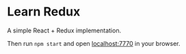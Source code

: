 # Learn Redux

A simple React + Redux implementation. 

Then run `npm start` and open <localhost:7770> in your browser.

